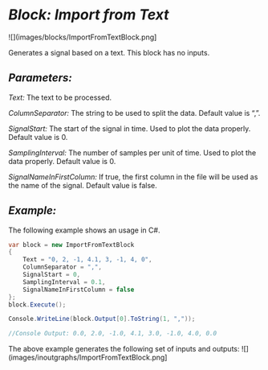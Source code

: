 # *Block: Import from Text*
![](images/blocks/ImportFromTextBlock.png]

Generates a signal based on a text.
This block has no inputs.

## *Parameters:*

*Text:* The text to be processed.

*ColumnSeparator:* The string to be used to split the data. Default value is “,”.

*SignalStart:* The start of the signal in time. Used to plot the data properly. Default value is 0.

*SamplingInterval:* The number of samples per unit of time. Used to plot the data properly. Default value is 0.

*SignalNameInFirstColumn:* If true, the first column in the file will be used as the name of the signal. Default value is false.

## *Example:*

The following example shows an usage in C#.

```csharp
var block = new ImportFromTextBlock
{
    Text = "0, 2, -1, 4.1, 3, -1, 4, 0",
    ColumnSeparator = ",",
    SignalStart = 0,
    SamplingInterval = 0.1,
    SignalNameInFirstColumn = false
};
block.Execute();

Console.WriteLine(block.Output[0].ToString(1, ","));

//Console Output: 0.0, 2.0, -1.0, 4.1, 3.0, -1.0, 4.0, 0.0
```

The above example generates the following set of inputs and outputs:
![](images/inoutgraphs/ImportFromTextBlock.png]


